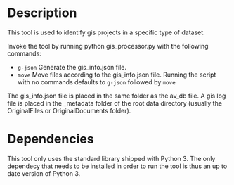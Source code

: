 # Description

This tool is used to identify gis projects in a specific type of dataset.

Invoke the tool by running python gis_processor.py with the following commands:
* `g-json` Generate the gis_info.json file.
* `move` Move files according to the gis_info.json file.
Running the script with no commands defaults to `g-json` followed by `move`

The gis_info.json file is placed in the same folder as the av_db file.
A gis log file is placed in the _metadata folder of the root data directory 
(usually the OriginalFiles or OriginalDocuments folder).

# Dependencies
This tool only uses the standard library shipped with Python 3.
The only dependecy that needs to be installed in order to run the tool
is thus an up to date version of Python 3.

